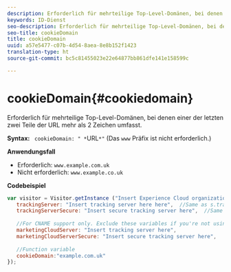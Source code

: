 ```yaml
---
description: Erforderlich für mehrteilige Top-Level-Domänen, bei denen einer der letzten zwei Teile der URL mehr als 2 Zeichen umfasst.
keywords: ID-Dienst
seo-description: Erforderlich für mehrteilige Top-Level-Domänen, bei denen einer der letzten zwei Teile der URL mehr als 2 Zeichen umfasst.
seo-title: cookieDomain
title: cookieDomain
uuid: a57e5477-c07b-4d54-8aea-8e8b152f1423
translation-type: ht
source-git-commit: bc5c81455023e22e64877bb861dfe141e158599c

---
```



# cookieDomain{#cookiedomain}

Erforderlich für mehrteilige Top-Level-Domänen, bei denen einer der letzten zwei Teile der URL mehr als 2 Zeichen umfasst.

**Syntax:** ` cookieDomain: " *`URL`*"` (Das `www` Präfix ist nicht erforderlich.)

**Anwendungsfall**

* Erforderlich: `www.example.com.uk`
* Nicht erforderlich: `www.example.co.uk`

**Codebeispiel**

```js
var visitor = Visitor.getInstance ("Insert Experience Cloud organization ID here",{ 
   trackingServer: "Insert tracking server here here",  //Same as s.trackingServer 
   trackingServerSecure: "Insert secure tracking server here",  //Same as s.trackingServerSecure 
 
   //For CNAME support only. Exclude these variables if you're not using CNAME 
   marketingCloudServer: "Insert tracking server here", 
   marketingCloudServerSecure: "Insert secure tracking server here", 
 
   //Function variable 
   cookieDomain:"example.com.uk" 
});
```

